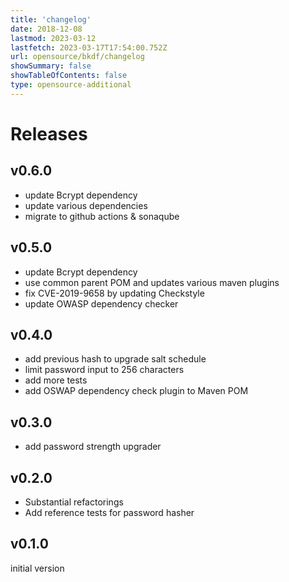 ```yaml
---
title: 'changelog'
date: 2018-12-08
lastmod: 2023-03-12
lastfetch: 2023-03-17T17:54:00.752Z
url: opensource/bkdf/changelog
showSummary: false
showTableOfContents: false
type: opensource-additional
---
```

# Releases

## v0.6.0

* update Bcrypt dependency
* update various dependencies
* migrate to github actions & sonaqube

## v0.5.0

* update Bcrypt dependency
* use common parent POM and updates various maven plugins
* fix CVE-2019-9658 by updating Checkstyle
* update OWASP dependency checker

## v0.4.0

* add previous hash to upgrade salt schedule
* limit password input to 256 characters
* add more tests
* add OSWAP dependency check plugin to Maven POM

## v0.3.0

* add password strength upgrader

## v0.2.0

* Substantial refactorings
* Add reference tests for password hasher

## v0.1.0

initial version
